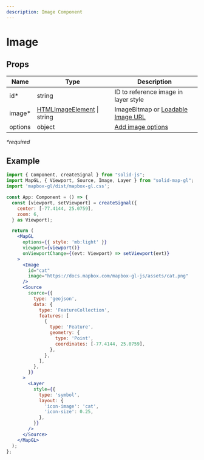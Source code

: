 ```yaml
---
description: Image Component
---
```


# Image

## Props

| Name    | Type                                                                                     | Description                                                                                      |
| ------- | ---------------------------------------------------------------------------------------- | ------------------------------------------------------------------------------------------------ |
| id\*    | string                                                                                   | ID to reference image in layer style                                                             |
| image\* | [HTMLImageElement](https://docs.mapbox.com/mapbox-gl-js/api/map/#map#addimage) \| string | ImageBitmap or [Loadable Image URL](https://docs.mapbox.com/mapbox-gl-js/api/map/#map#loadimage) |
| options | object                                                                                   | [Add image options](https://docs.mapbox.com/mapbox-gl-js/api/map/#map#addimage)                  |

_\*required_

## Example

```jsx
import { Component, createSignal } from "solid-js";
import MapGL, { Viewport, Source, Image, Layer } from "solid-map-gl";
import 'mapbox-gl/dist/mapbox-gl.css';

const App: Component = () => {
  const [viewport, setViewport] = createSignal({
    center: [-77.4144, 25.0759],
    zoom: 6,
  } as Viewport);

  return (
    <MapGL
      options={{ style: 'mb:light' }}
      viewport={viewport()}
      onViewportChange={(evt: Viewport) => setViewport(evt)}
    >
      <Image
        id="cat"
        image="https://docs.mapbox.com/mapbox-gl-js/assets/cat.png"
      />
      <Source
        source={{
          type: 'geojson',
          data: {
            type: 'FeatureCollection',
            features: [
              {
                type: 'Feature',
                geometry: {
                  type: 'Point',
                  coordinates: [-77.4144, 25.0759],
                },
              },
            ],
          },
        }}
      >
        <Layer
          style={{
            type: 'symbol',
            layout: {
              'icon-image': 'cat',
              'icon-size': 0.25,
            },
          }}
        />
      </Source>
    </MapGL>
  );
};
```
